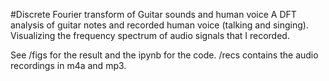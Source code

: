 #Discrete Fourier transform of Guitar sounds and human voice
A DFT analysis of guitar notes and recorded human voice (talking and singing). Visualizing the frequency spectrum of audio signals that I recorded.

See /figs for the result and the ipynb for the code. /recs contains the audio recordings in m4a and mp3.

